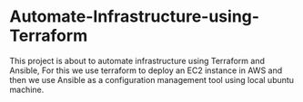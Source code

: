 # Automate-Infrastructure-using-Terraform

This project is about to automate infrastructure using Terraform and Ansible, For this we use terraform to deploy an EC2 instance in AWS and then we use Ansible as a configuration management tool using local ubuntu machine.

